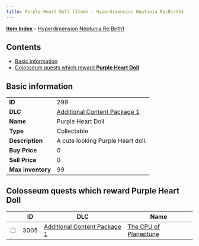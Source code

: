 ```yaml
---
title: Purple Heart Doll (Item) - Hyperdimension Neptunia Re;Birth1
---
```


[**Item Index**](/neptunia/rb1/item/index.html) - [Hyperdimension Neptunia Re;Birth1](/neptunia/rb1)

## Contents

- [Basic information](#basic-information)
- [Colosseum quests which reward **Purple Heart Doll**](#colosseum-quests-which-reward-purple-heart-doll)
## Basic information

|   |   |
| -- | -- |
| **ID** | 299 |
| **DLC** | [Additional Content Package 1](/neptunia/rb1/dlc/10-pack1.html) |
| **Name** | Purple Heart Doll |
| **Type** | Collectable |
| **Description** | A cute looking Purple Heart doll. |
| **Buy Price** | 0 |
| **Sell Price** | 0 |
| **Max inventory** | 99 |


## Colosseum quests which reward **Purple Heart Doll**

|    | ID | DLC | Name |
| -- | -- | --- | ---- |
| <input type="checkbox" id="rb1-colosseum-10-3005" class="trackbox" /> | 3005 | [Additional Content Package 1](/neptunia/rb1/dlc/10-pack1.html) | [The CPU of Planeptune](/neptunia/rb1/colosseum/10-3005-the-cpu-of-planeptune.html) |
